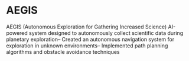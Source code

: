 # AEGIS
AEGIS (Autonomous Exploration for Gathering Increased Science) AI-powered system designed to autonomously collect scientific data during planetary exploration– Created an autonomous navigation system for exploration in unknown environments– Implemented path planning algorithms and obstacle avoidance techniques
